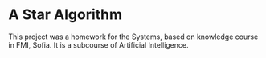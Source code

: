 # A Star Algorithm
This project was a homework for the Systems, based on knowledge course in FMI, Sofia. It is a subcourse of Artificial Intelligence.
